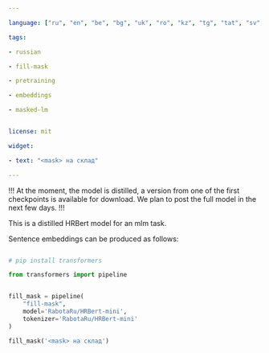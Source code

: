 ```yaml
---

language: ["ru", "en", "be", "bg", "uk", "ro", "kz", "tg", "tat", "sv", "sl", "sr", "uz", "es", "fi"]

tags:

- russian

- fill-mask

- pretraining

- embeddings

- masked-lm


license: mit

widget:

- text: "<mask> на склад"

---
```


!!! 
At the moment, the model is distilled, a version from one of the first checkpoints is available for download.
We plan to post the full model in the next few days.
!!!

This is a distilled HRBert model for an mlm task.


Sentence embeddings can be produced as follows:

```python

# pip install transformers

from transformers import pipeline


fill_mask = pipeline(
    "fill-mask",
    model='RabotaRu/HRBert-mini',
    tokenizer='RabotaRu/HRBert-mini'
)

fill_mask('<mask> на склад')
```